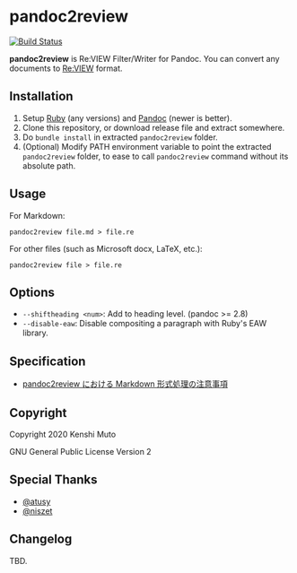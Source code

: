 # pandoc2review

[![Build Status](https://github.com/kmuto/pandoc2review/workflows/Pandoc/badge.svg)](https://github.com/kmuto/pandoc2review/actions)

**pandoc2review** is Re:VIEW Filter/Writer for Pandoc. You can convert any documents to [Re:VIEW](https://reviewml.org/) format.

## Installation

1. Setup [Ruby](https://www.ruby-lang.org/) (any versions) and [Pandoc](https://pandoc.org/) (newer is better).
2. Clone this repository, or download release file and extract somewhere.
3. Do `bundle install` in extracted `pandoc2review` folder.
4. (Optional) Modify PATH environment variable to point the extracted `pandoc2review` folder, to ease to call `pandoc2review` command without its absolute path.

## Usage

For Markdown:

```
pandoc2review file.md > file.re
```

For other files (such as Microsoft docx, LaTeX, etc.):

```
pandoc2review file > file.re
```

## Options
- `--shiftheading <num>`: Add <num> to heading level. (pandoc >= 2.8)
- `--disable-eaw`: Disable compositing a paragraph with Ruby's EAW library.

## Specification
- [pandoc2review における Markdown 形式処理の注意事項](markdown-format.ja.md)

## Copyright

Copyright 2020 Kenshi Muto

GNU General Public License Version 2

## Special Thanks
- [@atusy](https://github.com/atusy)
- [@niszet](https://github.com/niszet)

## Changelog
TBD.
